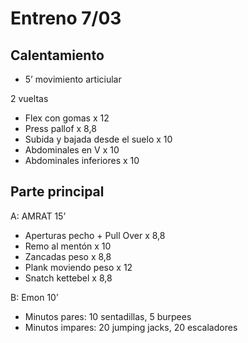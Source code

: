 # Entreno 7/03

## Calentamiento

- 5’ movimiento articiular

2 vueltas

- Flex con gomas x 12
- Press pallof x 8,8
- Subida y bajada desde el suelo x 10
- Abdominales en V x 10
- Abdominales inferiores x 10

## Parte principal

A: AMRAT 15’

- Aperturas pecho + Pull Over x 8,8
- Remo al mentón x 10
- Zancadas peso x 8,8
- Plank moviendo peso x 12
- Snatch kettebel x 8,8

B: Emon 10’

- Minutos pares: 10 sentadillas, 5 burpees
- Minutos impares: 20 jumping jacks, 20 escaladores
